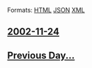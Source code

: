 
Formats: [HTML](2002/11/24/index.html)  [JSON](2002/11/24/index.json)  [XML](2002/11/24/index.xml)  

## [2002-11-24](/news/2002/11/24/index.md)

## [Previous Day...](/news/2002/11/23/index.md)

